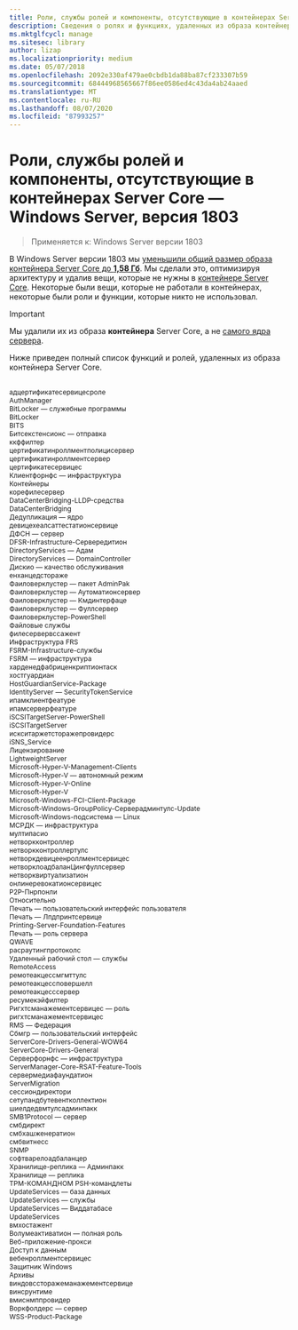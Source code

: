 ```yaml
---
title: Роли, службы ролей и компоненты, отсутствующие в контейнерах Server Core — Windows Server, версия 1803
description: Сведения о ролях и функциях, удаленных из образа контейнера Server Core для Windows Server.
ms.mktglfcycl: manage
ms.sitesec: library
author: lizap
ms.localizationpriority: medium
ms.date: 05/07/2018
ms.openlocfilehash: 2092e330af479ae0cbdb1da88ba87cf233307b59
ms.sourcegitcommit: 68444968565667f86ee0586ed4c43da4ab24aaed
ms.translationtype: MT
ms.contentlocale: ru-RU
ms.lasthandoff: 08/07/2020
ms.locfileid: "87993257"
---
```

# <a name="roles-role-services-and-features-not-in-server-core-containers---windows-server-version-1803"></a>Роли, службы ролей и компоненты, отсутствующие в контейнерах Server Core — Windows Server, версия 1803

> Применяется к: Windows Server версии 1803

В Windows Server версии 1803 мы [уменьшили общий размер образа контейнера Server Core до **1,58 Гб**](https://blogs.technet.microsoft.com/virtualization/2018/01/22/a-smaller-windows-server-core-container-with-better-application-compatibility/). Мы сделали это, оптимизируя архитектуру и удалив вещи, которые не нужны в [контейнере Server Core](/virtualization/windowscontainers/about/). Некоторые были вещи, которые не работали в контейнерах, некоторые были роли и функции, которые никто не использовал.

> [!IMPORTANT]
> Мы удалили их из образа **контейнера** Server Core, а не [самого ядра сервера](server-core-roles-and-services.md).

Ниже приведен полный список функций и ролей, удаленных из образа контейнера Server Core.

<div style='font-size:9.0pt'>

<br>адцертификатесервицесроле
<br>AuthManager
<br>BitLocker — служебные программы
<br>BitLocker
<br>BITS
<br>Битсекстенсионс — отправка
<br>ккффилтер
<br>цертификатинроллментполицисервер
<br>цертификатинроллментсервер
<br>цертификатесервицес
<br>Клиентфорнфс — инфраструктура
<br>Контейнеры
<br>корефилесервер
<br>DataCenterBridging-LLDP-средства
<br>DataCenterBridging
<br>Дедупликация — ядро
<br>девицехеалсаттестатионсервице
<br>ДФСН — сервер
<br>DFSR-Infrastructure-Сервередитион
<br>DirectoryServices — Адам
<br>DirectoryServices — DomainController
<br>Дискио — качество обслуживания
<br>енханцедстораже
<br>Фаиловерклустер — пакет AdminPak
<br>Фаиловерклустер — Аутоматионсервер
<br>Фаиловерклустер — Кмдинтерфаце
<br>Фаиловерклустер — Фуллсервер
<br>Фаиловерклустер-PowerShell
<br>Файловые службы
<br>филесервервссажент
<br>Инфраструктура FRS
<br>FSRM-Infrastructure-службы
<br>FSRM — инфраструктура
<br>харденедфабриценкриптионтаск
<br>хостгуардиан
<br>HostGuardianService-Package
<br>IdentityServer — SecurityTokenService
<br>ипамклиентфеатуре
<br>ипамсерверфеатуре
<br>iSCSITargetServer-PowerShell
<br>iSCSITargetServer
<br>искситаржетсторажепровидерс
<br>iSNS_Service
<br>Лицензирование
<br>LightweightServer
<br>Microsoft-Hyper-V-Management-Clients
<br>Microsoft-Hyper-V — автономный режим
<br>Microsoft-Hyper-V-Online
<br>Microsoft-Hyper-V
<br>Microsoft-Windows-FCI-Client-Package
<br>Microsoft-Windows-GroupPolicy-Серверадминтулс-Update
<br>Microsoft-Windows-подсистема — Linux
<br>МСРДК — инфраструктура
<br>мултипасио
<br>нетворкконтроллер
<br>нетворкконтроллертулс
<br>нетворкдевицеенроллментсервицес
<br>нетворклоадбаланЦингфуллсервер
<br>нетворквиртуализатион
<br>онлинеревокатионсервицес
<br>P2P-Пнрпонли
<br>Относительно
<br>Печать — пользовательский интерфейс пользователя
<br>Печать — Лпдпринтсервице
<br>Printing-Server-Foundation-Features
<br>Печать — роль сервера
<br>QWAVE
<br>расраутингпротоколс
<br>Удаленный рабочий стол — службы
<br>RemoteAccess
<br>ремотеакцессмгмттулс
<br>ремотеакцессповершелл
<br>ремотеакцесссервер
<br>ресумекэйфилтер
<br>Ригхтсманажементсервицес — роль
<br>ригхтсманажементсервицес
<br>RMS — Федерация
<br>Сбмгр — пользовательский интерфейс
<br>ServerCore-Drivers-General-WOW64
<br>ServerCore-Drivers-General
<br>Серверфорнфс — инфраструктура
<br>ServerManager-Core-RSAT-Feature-Tools
<br>сервермедиафаундатион
<br>ServerMigration
<br>сессиондиректори
<br>сетупандбутевентколлектион
<br>шиелдедвмтулсадминпакк
<br>SMB1Protocol — сервер
<br>смбдирект
<br>смбхашженератион
<br>смбвитнесс
<br>SNMP
<br>софтварелоадбаланцер
<br>Хранилище-реплика — Админпакк
<br>Хранилище — реплика
<br>TPM-КОМАНДНОМ PSH-командлеты
<br>UpdateServices — база данных
<br>UpdateServices — службы
<br>UpdateServices — Виддатабасе
<br>UpdateServices
<br>вмхостажент
<br>Волумеактиватион — полная роль
<br>Веб-приложение-прокси
<br>Доступ к данным
<br>вебенроллментсервицес
<br>Защитник Windows
<br>Архивы
<br>виндовссторажеманажементсервице
<br>винсрунтиме
<br>вмиснмппровидер
<br>Воркфолдерс — сервер
<br>WSS-Product-Package

</div>